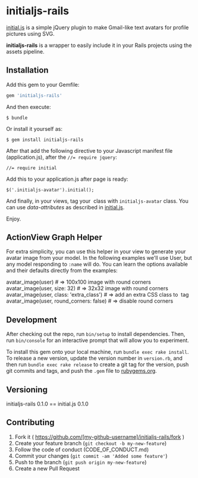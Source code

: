# initialjs-rails

[initial.js](https://github.com/mozilla/metrics-graphics) is a simple jQuery plugin to make Gmail-like text avatars for profile pictures using SVG.

**initialjs-rails** is a wrapper to easily include it in your Rails projects using the assets pipeline.

## Installation

Add this gem to your Gemfile:

```ruby
gem 'initialjs-rails'
```

And then execute:

    $ bundle

Or install it yourself as:

    $ gem install initialjs-rails

After that add the following directive to your Javascript manifest file (application.js), after the `//= require jquery`:

    //= require initial

Add this to your application.js after page is ready:

    $('.initialjs-avatar').initial();

And finally, in your views, tag your *<img/>* class with `initialjs-avatar` class. You can use *data-attributes* as described in [initial.js](https://github.com/mozilla/metrics-graphics).

Enjoy.

## ActionView Graph Helper

For extra simplicity, you can use this helper in your view to generate your avatar image from your model. In the following examples we'll use User, but any model responding to `:name` will do. You can learn the options available and their defaults directly from the examples:

  avatar_image(user)                       # => 100x100 image with round corners
  avatar_image(user, size: 32)             # => 32x32 image with round corners
  avatar_image(user, class: 'extra_class') # => add an extra CSS class to <img/> tag
  avatar_image(user, round_corners: false) # => disable round corners

## Development

After checking out the repo, run `bin/setup` to install dependencies. Then, run `bin/console` for an interactive prompt that will allow you to experiment.

To install this gem onto your local machine, run `bundle exec rake install`. To release a new version, update the version number in `version.rb`, and then run `bundle exec rake release` to create a git tag for the version, push git commits and tags, and push the `.gem` file to [rubygems.org](https://rubygems.org).

## Versioning

initialjs-rails 0.1.0 == initial.js 0.1.0

## Contributing

1. Fork it ( https://github.com/[my-github-username]/initialjs-rails/fork )
2. Create your feature branch (`git checkout -b my-new-feature`)
3. Follow the code of conduct (CODE_OF_CONDUCT.md)
4. Commit your changes (`git commit -am 'Added some feature'`)
5. Push to the branch (`git push origin my-new-feature`)
6. Create a new Pull Request
